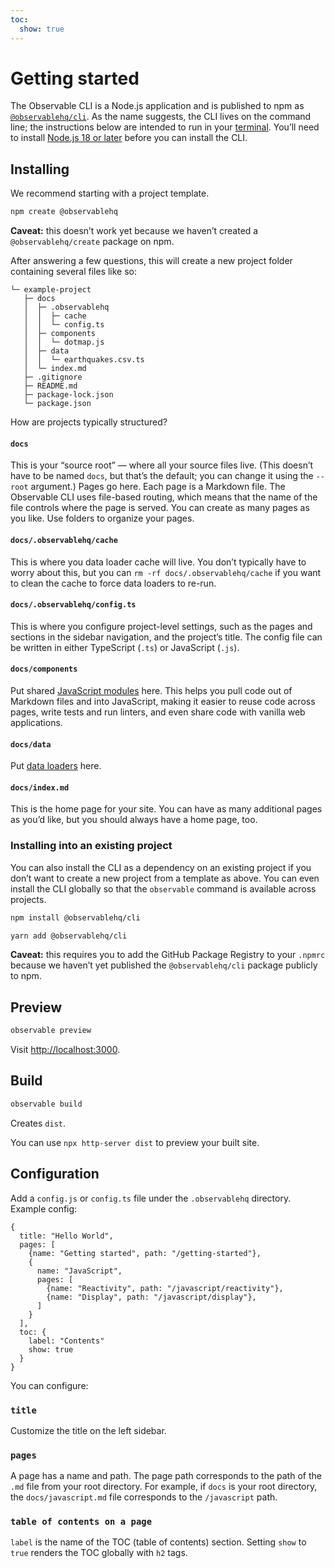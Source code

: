 ```yaml
---
toc:
  show: true
---
```


# Getting started

The Observable CLI is a Node.js application and is published to npm as [`@observablehq/cli`](https://www.npmjs.com/package/@observablehq/cli). As the name suggests, the CLI lives on the command line; the instructions below are intended to run in your [terminal](https://support.apple.com/guide/terminal/open-or-quit-terminal-apd5265185d-f365-44cb-8b09-71a064a42125/mac). You’ll need to install [Node.js 18 or later](https://nodejs.org/) before you can install the CLI.

## Installing

We recommend starting with a project template.

```sh
npm create @observablehq
```

**Caveat:** this doesn’t work yet because we haven’t created a `@observablehq/create` package on npm.

After answering a few questions, this will create a new project folder containing several files like so:

```
└─ example-project
   ├─ docs
   │  ├─ .observablehq
   │  │  ├─ cache
   │  │  └─ config.ts
   │  ├─ components
   │  │  └─ dotmap.js
   │  ├─ data
   │  │  └─ earthquakes.csv.ts
   │  └─ index.md
   ├─ .gitignore
   ├─ README.md
   ├─ package-lock.json
   └─ package.json
```

How are projects typically structured?

#### `docs`

This is your “source root” — where all your source files live. (This doesn’t have to be named `docs`, but that’s the default; you can change it using the `--root` argument.) Pages go here. Each page is a Markdown file. The Observable CLI uses file-based routing, which means that the name of the file controls where the page is served. You can create as many pages as you like. Use folders to organize your pages.

#### `docs/.observablehq/cache`

This is where you data loader cache will live. You don’t typically have to worry about this, but you can `rm -rf docs/.observablehq/cache` if you want to clean the cache to force data loaders to re-run.

#### `docs/.observablehq/config.ts`

This is where you configure project-level settings, such as the pages and sections in the sidebar navigation, and the project’s title. The config file can be written in either TypeScript (`.ts`) or JavaScript (`.js`).

#### `docs/components`

Put shared [JavaScript modules](./javascript/imports) here. This helps you pull code out of Markdown files and into JavaScript, making it easier to reuse code across pages, write tests and run linters, and even share code with vanilla web applications.

#### `docs/data`

Put [data loaders](./loaders) here.

#### `docs/index.md`

This is the home page for your site. You can have as many additional pages as you’d like, but you should always have a home page, too.

### Installing into an existing project

You can also install the CLI as a dependency on an existing project if you don’t want to create a new project from a template as above. You can even install the CLI globally so that the `observable` command is available across projects.

```sh
npm install @observablehq/cli
```

```sh
yarn add @observablehq/cli
```

**Caveat:** this requires you to add the GitHub Package Registry to your `.npmrc` because we haven’t yet published the `@observablehq/cli` package publicly to npm.

## Preview

```sh
observable preview
```

Visit <http://localhost:3000>.

## Build

```sh
observable build
```

Creates `dist`.

You can use `npx http-server dist` to preview your built site.

## Configuration

Add a `config.js` or `config.ts` file under the `.observablehq` directory. Example config:

```
{
  title: "Hello World",
  pages: [
    {name: "Getting started", path: "/getting-started"},
    {
      name: "JavaScript",
      pages: [
        {name: "Reactivity", path: "/javascript/reactivity"},
        {name: "Display", path: "/javascript/display"},
      ]
    }
  ],
  toc: {
    label: "Contents"
    show: true
  }
}
```

You can configure:

### `title`

Customize the title on the left sidebar.

### `pages`

A page has a name and path. The page path corresponds to the path of the `.md` file from your root directory. For example, if `docs` is your root directory, the `docs/javascript.md` file corresponds to the `/javascript` path.

### `table of contents on a page`

`label` is the name of the TOC (table of contents) section. Setting `show` to `true` renders the TOC globally with `h2` tags.